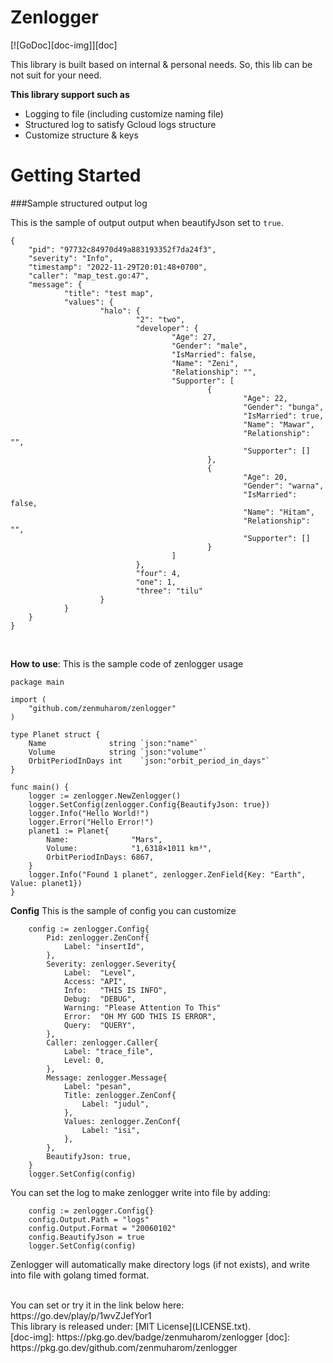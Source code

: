 # Zenlogger
[![GoDoc][doc-img]][doc]

This library is built based on internal & personal needs.
So, this lib can be not suit for your need.



**This library support such as**
- Logging to file (including customize naming file)
- Structured log to satisfy Gcloud logs structure 
- Customize structure & keys

# Getting Started

###Sample structured output log

This is the sample of output output when beautifyJson set to `true`.
```
{
	"pid": "97732c84970d49a883193352f7da24f3",
	"severity": "Info",
	"timestamp": "2022-11-29T20:01:48+0700",
	"caller": "map_test.go:47",
	"message": {
			"title": "test map",
			"values": {
					"halo": {
							"2": "two",
							"developer": {
									"Age": 27,
									"Gender": "male",
									"IsMarried": false,
									"Name": "Zeni",
									"Relationship": "",
									"Supporter": [
											{
													"Age": 22,
													"Gender": "bunga",
													"IsMarried": true,
													"Name": "Mawar",
													"Relationship": "",
													"Supporter": []
											},
											{
													"Age": 20,
													"Gender": "warna",
													"IsMarried": false,
													"Name": "Hitam",
													"Relationship": "",
													"Supporter": []
											}
									]
							},
							"four": 4,
							"one": 1,
							"three": "tilu"
					}
			}
	}
}
```

<br/>
    
**How to use**:
This is the sample code of zenlogger usage
```
package main

import (
	"github.com/zenmuharom/zenlogger"
)

type Planet struct {
	Name              string `json:"name"`
	Volume            string `json:"volume"`
	OrbitPeriodInDays int    `json:"orbit_period_in_days"`
}

func main() {
	logger := zenlogger.NewZenlogger()
	logger.SetConfig(zenlogger.Config{BeautifyJson: true})
	logger.Info("Hello World!")
	logger.Error("Hello Error!")
	planet1 := Planet{
		Name:              "Mars",
		Volume:            "1,6318×1011 km³",
		OrbitPeriodInDays: 6867,
	}
	logger.Info("Found 1 planet", zenlogger.ZenField{Key: "Earth", Value: planet1})
}

```

**Config**
This is the sample of config you can customize
```
	config := zenlogger.Config{
		Pid: zenlogger.ZenConf{
			Label: "insertId",
		},
		Severity: zenlogger.Severity{
			Label:  "Level",
			Access: "API",
			Info:   "THIS IS INFO",
			Debug:  "DEBUG",
			Warning: "Please Attention To This"
			Error:  "OH MY GOD THIS IS ERROR",
			Query:  "QUERY",
		},
		Caller: zenlogger.Caller{
			Label: "trace_file",
			Level: 0,
		},
		Message: zenlogger.Message{
			Label: "pesan",
			Title: zenlogger.ZenConf{
				Label: "judul",
			},
			Values: zenlogger.ZenConf{
				Label: "isi",
			},
		},
		BeautifyJson: true,	
	}
	logger.SetConfig(config)
```

You can set the log to make zenlogger write into file by adding:
```
	config := zenlogger.Config{}
	config.Output.Path = "logs"
	config.Output.Format = "20060102"
	config.BeautifyJson = true
	logger.SetConfig(config)
```
Zenlogger will automatically make directory logs (if not exists), and write into file with golang timed format.

<br/>
You can set or try it in the link below here: 
https://go.dev/play/p/1wvZJefYor1

<br/>
This library is released under:
[MIT License](LICENSE.txt).

<br/>
[doc-img]: https://pkg.go.dev/badge/zenmuharom/zenlogger
[doc]: https://pkg.go.dev/github.com/zenmuharom/zenlogger